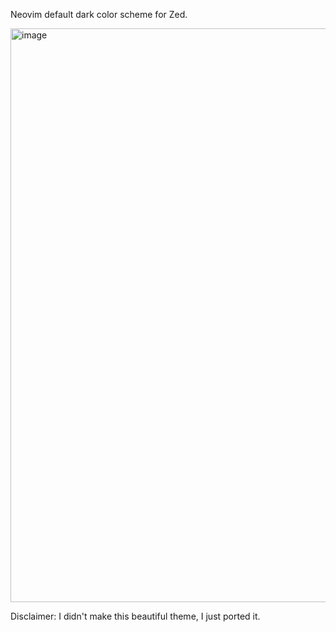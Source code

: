 Neovim default dark color scheme for Zed.

<img width="918" alt="image" src="https://github.com/user-attachments/assets/f872f7e3-05ba-463d-b13e-0c56f814e034">

Disclaimer: I didn't make this beautiful theme, I just ported it.
